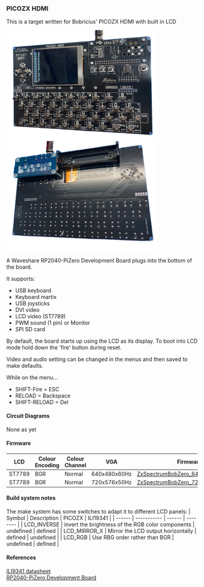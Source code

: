 ### PICOZX HDMI
This is a target written for Bobricius' PICOZX HDMI with built in LCD 

<img src="PicoZxHdmi1.png" width="400"/>
<img src="PicoZxHdmi2.png" width="400"/>

A Waveshare RP2040-PiZero Development Board plugs into the bottom of the board.

It supports:
* USB keyboard
* Keyboard martix
* USB joysticks
* DVI video
* LCD video (ST7789)
* PWM sound (1 pin) or Monitor
* SPI SD card

By default, the board starts up using the LCD as its display.
To boot into LCD mode hold down the 'fire' button during reset.

Video and audio setting can be changed in the menus and then saved to make defaults.

While on the menu...
* SHIFT-Fire = ESC
* RELOAD = Backspace
* SHIFT-RELOAD = Del

#### Circuit Diagrams
None as yet

#### Firmware
| LCD | Colour Encoding | Colour Channel | VGA | Firmware |
| - | - | - | - | - |
| ST7789 | BGR | Normal | 640x480x60Hz | [ZxSpectrumBobZero_640x480x60Hz.uf2](/uf2-rp2040/ZxSpectrumBobZero_640x480x60Hz.uf2) |
| ST7789 | BGR | Normal | 720x576x50Hz | [ZxSpectrumBobZero_720x576x50Hz.uf2](/uf2-rp2040/ZxSpectrumBobZero_720x576x50Hz.uf2) |


#### Build system notes
The make system has some switches to adapt it to different LCD panels:
| Symbol | Description | PICOZX | ILI19341 |
| ------ | ----------- | ------ | -------- |
| LCD_INVERSE | invert the brightness of the RGB color components | undefined | defined |
| LCD_MIRROR_X | Mirror the LCD output horizontally | defined | undefined |
| LCD_RGB | Use RBG order rather than BGR | undefined |  defined |

#### References
[ILI9341 datasheet](https://cdn-shop.adafruit.com/datasheets/ILI9341.pdf)<br/>
[RP2040-PiZero Development Board](https://www.waveshare.com/rp2040-pizero.htm)<br/>


